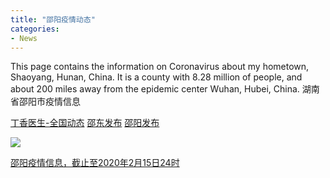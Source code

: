 ```yaml
---
title: "邵阳疫情动态"
categories:
- News
---
```

This page contains the information on Coronavirus about my hometown, Shaoyang, Hunan, China. It is a county with 8.28  million of people, and about 200 miles away from the epidemic center Wuhan, Hubei, China.
湖南省邵阳市疫情信息
<!-- more -->

<!-- <iframe  width='100%' height='360' frameBorder='0' src='https://g.dituhui.com/apps/range/viewMap/2c9085306fbb67f1016ff84634f51c09'></iframe> -->

[丁香医生-全国动态](https://3g.dxy.cn/newh5/view/pneumonia?scene=2&clicktime=1579579384&enterid=1579579384&from=timeline&isappinstalled=0)
[邵东发布](https://mp.weixin.qq.com/s/FJcfgQQu7OVlqphe83KI0w)
[邵阳发布](https://mp.weixin.qq.com/s/1v1nxVceWZ64rdT7V4iD3g)


![](https://mmbiz.qpic.cn/mmbiz_jpg/e72VGgeoqnvKaxIuc52g4ZT9yicJLlFAweHLnxK7Q9iagu3DKodMBGrMxNfPKLHyVjOVa8j2qTr9Q5txD0sr5r0w/640?wx_fmt=jpeg&tp=webp&wxfrom=5&wx_lazy=1&wx_co=1)



[邵阳疫情信息，截止至2020年2月15日24时](https://mp.weixin.qq.com/s/GIJe6D3n9MoW8TkqH6hN2A)




